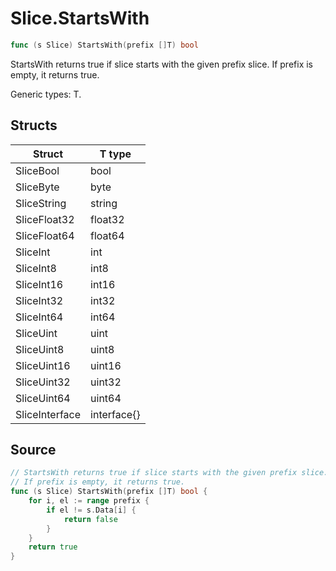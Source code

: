 # Slice.StartsWith

```go
func (s Slice) StartsWith(prefix []T) bool
```

StartsWith returns true if slice starts with the given prefix slice. If prefix is empty, it returns true.

Generic types: T.

## Structs

| Struct | T type |
| ------ | ------ |
| SliceBool | bool |
| SliceByte | byte |
| SliceString | string |
| SliceFloat32 | float32 |
| SliceFloat64 | float64 |
| SliceInt | int |
| SliceInt8 | int8 |
| SliceInt16 | int16 |
| SliceInt32 | int32 |
| SliceInt64 | int64 |
| SliceUint | uint |
| SliceUint8 | uint8 |
| SliceUint16 | uint16 |
| SliceUint32 | uint32 |
| SliceUint64 | uint64 |
| SliceInterface | interface{} |

## Source

```go
// StartsWith returns true if slice starts with the given prefix slice.
// If prefix is empty, it returns true.
func (s Slice) StartsWith(prefix []T) bool {
	for i, el := range prefix {
		if el != s.Data[i] {
			return false
		}
	}
	return true
}
```

